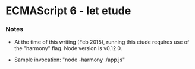
# ECMAScript 6 - let etude #

### Notes ###

* At the time of this writing (Feb 2015), running this etude requires use of the "harmony" flag.  Node version is v0.12.0.

* Sample invocation: "node -harmony ./app.js"
